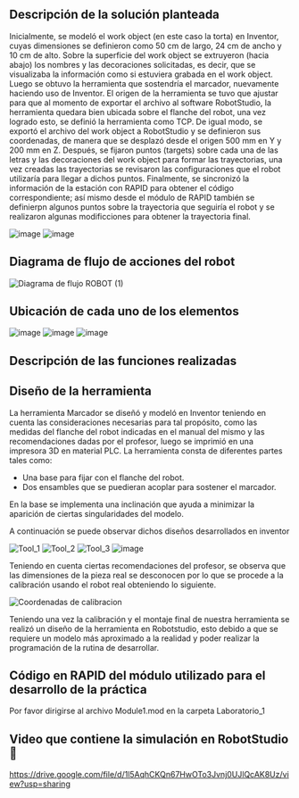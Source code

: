 ## Descripción de la solución planteada
Inicialmente, se modeló el work object (en este caso la torta) en Inventor, cuyas dimensiones se definieron como 50 cm de largo, 24 cm de ancho y 10 cm de alto. Sobre la superficie del work object se extruyeron (hacia abajo) los nombres y las decoraciones solicitadas, es decir, que se visualizaba la información como si estuviera grabada en el work object. Luego se obtuvo la herramienta que sostendría el marcador, nuevamente haciendo uso de Inventor. El origen de la herramienta se tuvo que ajustar para que al momento de exportar el archivo al software RobotStudio, la herramienta quedara bien ubicada sobre el flanche del robot, una vez logrado esto, se definió la herramienta como TCP. De igual modo, se exportó el archivo del work object a RobotStudio y se definieron sus coordenadas, de manera que se desplazó desde el origen 500 mm en Y y 200 mm en Z. Después, se fijaron puntos (targets) sobre cada una de las letras y las decoraciones del work object para formar las trayectorias, una vez creadas las trayectorias se revisaron las configuraciones que el robot utilizaría para llegar a dichos puntos. Finalmente, se sincronizó la información de la estación con RAPID para obtener el código correspondiente; así mismo desde el módulo de RAPID también se definierpn algunos puntos sobre la trayectoria que seguiría el robot y se realizaron algunas modificciones para obtener la trayectoria final.

![image](https://github.com/SaraC27/Laboratorios_Robotica/assets/80609467/c392658d-5d9c-4129-b17d-b922b28ff7b1)
![image](https://github.com/SaraC27/Laboratorios_Robotica/assets/80609467/717cc167-ac3e-410b-9199-add498f4b9f0)


## Diagrama de flujo de acciones del robot
![Diagrama de flujo ROBOT (1)](https://github.com/SaraC27/Laboratorios_Robotica/assets/49196938/b4b3f166-37b7-4e91-9eb6-ed34681a1e8d)




## Ubicación de cada uno de los elementos

![image](https://github.com/SaraC27/Laboratorios_Robotica/assets/80609467/c2c4c104-9266-49e2-8be4-346020f9cce4)
![image](https://github.com/SaraC27/Laboratorios_Robotica/assets/80609467/6cc56451-9713-4a6f-8be5-3e49806d0a7b)
![image](https://github.com/SaraC27/Laboratorios_Robotica/assets/80609467/4b014d25-df82-4251-9233-2e6540bbeac0)


## Descripción de las funciones realizadas

## Diseño de la herramienta
La herramienta Marcador se diseñó y modeló en Inventor teniendo en cuenta las consideraciones necesarias para tal propósito, como las medidas del flanche del robot indicadas en el manual del mismo y las recomendaciones dadas por el profesor, luego se imprimió en una impresora 3D en material PLC. La herramienta consta de diferentes partes tales como: 
- Una base para fijar con el flanche del robot.
- Dos ensambles que se puedieran acoplar para sostener el marcador.

En la base se implementa una inclinación que ayuda a minimizar la aparición de ciertas singularidades del modelo.

A continuación se puede observar dichos diseños desarrollados en inventor

![Tool_1](https://github.com/SaraC27/Laboratorios_Robotica/assets/49196938/d8682088-e886-4fc3-985f-f57ba3b430ec)
![Tool_2](https://github.com/SaraC27/Laboratorios_Robotica/assets/49196938/a34c9b3b-61c5-42dd-b5cb-f1b79e078803)
![Tool_3](https://github.com/SaraC27/Laboratorios_Robotica/assets/49196938/10028122-7fc2-4645-98de-cee11080837f)
![image](https://github.com/SaraC27/Laboratorios_Robotica/assets/80609467/a5f6b01f-b27d-46e9-b1b4-ae53091757f0)

Teniendo en cuenta ciertas recomendaciones del profesor, se observa que las dimensiones de la pieza real se desconocen por lo que se procede a la calibración usando el robot real obteniendo lo siguiente.

![Coordenadas de calibracion](https://github.com/SaraC27/Laboratorios_Robotica/assets/49196938/3d051c57-bb80-45f3-b590-ce7d17ed9c08)

Teniendo una vez la calibración y el montaje final de nuestra herramienta se realizó un diseño de la herramienta en Robotstudio, esto debido a que se requiere un modelo más aproximado a la realidad y poder realizar la programación de la rutina de desarrollar.

## Código en RAPID del módulo utilizado para el desarrollo de la práctica
Por favor dirigirse al archivo Module1.mod en la carpeta Laboratorio_1

## Video que contiene la simulación en RobotStudio :movie_camera:
https://drive.google.com/file/d/1l5AqhCKQn67HwOTo3Jvnj0UJlQcAK8Uz/view?usp=sharing
